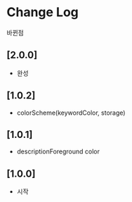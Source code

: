 # Change Log
바뀐점

## [2.0.0]
- 완성

## [1.0.2]
- colorScheme(keywordColor, storage)

## [1.0.1]
- descriptionForeground color

## [1.0.0]
- 시작
